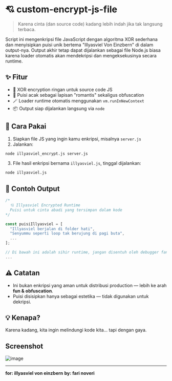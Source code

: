 # 💘 custom-encrypt-js-file

> Karena cinta (dan source code) kadang lebih indah jika tak langsung terbaca.

Script ini mengenkripsi file JavaScript dengan algoritma XOR sederhana dan menyisipkan puisi unik bertema "Illyasviel Von Einzbern" di dalam output-nya. Output akhir tetap dapat dijalankan sebagai file Node.js biasa karena loader otomatis akan mendekripsi dan mengeksekusinya secara runtime.

## ✨ Fitur

- 🔐 XOR encryption ringan untuk source code JS
- 📝 Puisi acak sebagai lapisan "romantis" sekaligus obfuscation
- 🪄 Loader runtime otomatis menggunakan `vm.runInNewContext`
- 📦 Output siap dijalankan langsung via `node`

## 🚀 Cara Pakai

1. Siapkan file JS yang ingin kamu enkripsi, misalnya `server.js`
2. Jalankan:

```bash
node illyasviel_encrypt.js server.js
````

3. File hasil enkripsi bernama `illyasviel.js`, tinggal dijalankan:

```bash
node illyasviel.js
```

## 📂 Contoh Output

```js
/*
  💘 Illyasviel Encrypted Runtime
  Puisi untuk cinta abadi yang tersimpan dalam kode
*/

const puisiIllyasviel = [
  "Illyasviel berjalan di folder hati",
  "Senyummu seperti loop tak berujung di pagi buta",
  ...
];

// Di bawah ini adalah sihir runtime, jangan disentuh oleh debugger fana
...
```

## ⚠️ Catatan

* Ini bukan enkripsi yang aman untuk distribusi production — lebih ke arah **fun & obfuscation**.
* Puisi disisipkan hanya sebagai estetika — tidak digunakan untuk dekripsi.

## 💡 Kenapa?

Karena kadang, kita ingin melindungi kode kita... tapi dengan gaya.

## Screenshot
![image](https://github.com/user-attachments/assets/c25a0b57-2885-490f-b8f6-f300e131b6f8)



---

**for: illyasviel von einzbern**
**by: fari noveri**

